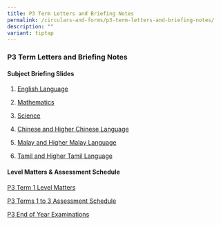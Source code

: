```yaml
---
title: P3 Term Letters and Briefing Notes
permalink: /circulars-and-forms/p3-term-letters-and-briefing-notes/
description: ""
variant: tiptap
---
```

<h3>P3 Term Letters and Briefing Notes</h3>
<p></p>
<h4>Subject Briefing Slides</h4>
<ol data-tight="true" class="tight">
<li>
<p><a href="/files/2025_P3_English_Language.pdf" rel="noopener noreferrer nofollow" target="_blank">English Language</a>
</p>
</li>
<li>
<p><a href="/files/2025_P3_Math.pdf" rel="noopener noreferrer nofollow" target="_blank">Mathematics</a>
</p>
</li>
<li>
<p><a href="/files/2025_P3_Science.pdf" rel="noopener noreferrer nofollow" target="_blank">Science</a>
</p>
</li>
<li>
<p><a href="/files/2025_P3_Chinese___Higher_Chinese_Language.pdf" rel="noopener noreferrer nofollow" target="_blank">Chinese and Higher Chinese Language</a>
</p>
</li>
<li>
<p><a href="/files/2025_P3_Malay___Higher_Malay_Language.pdf" rel="noopener noreferrer nofollow" target="_blank">Malay and Higher Malay Language</a>
</p>
</li>
<li>
<p><a href="/files/2025_P3_Tamil___Higher_Tamil_Language.pdf" rel="noopener noreferrer nofollow" target="_blank">Tamil and Higher Tamil Language</a>
</p>
</li>
</ol>
<p></p>
<h4>Level Matters &amp; Assessment Schedule</h4>
<p><a href="/files/2025_P3_Term_1_Level_Matters.pdf" rel="noopener noreferrer nofollow" target="_blank">P3 Term 1 Level Matters</a>
</p>
<p><a href="/files/2025_P3_Term_1_3_Assessment_Schedule.pdf" rel="noopener nofollow" target="_blank">P3 Terms 1 to 3 Assessment Schedule</a>
</p>
<p><a href="/files/2025_Primary_3_End_Of_Year__EOY__Examination_in_Term_3_and_4__1_.pdf" rel="noopener nofollow" target="_blank">P3 End of Year Examinations</a>
</p>